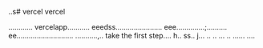 ..s# vercel
vercel

............
vercelapp...........
eeedss.......................
eee..............;..........
 ee............................
...........,..
 take the first step....
h..
ss..
j...
..
..
...
..
......
....
